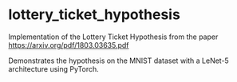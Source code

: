 # lottery_ticket_hypothesis

Implementation of the Lottery Ticket Hypothesis from the paper https://arxiv.org/pdf/1803.03635.pdf

Demonstrates the hypothesis on the MNIST dataset with a LeNet-5 architecture using PyTorch.
